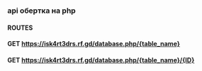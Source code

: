 ### api обертка на php
#### ROUTES
#### GET https://isk4rt3drs.rf.gd/database.php/{table_name}
#### GET https://isk4rt3drs.rf.gd/database.php/{table_name}/{ID}
